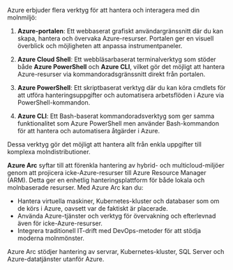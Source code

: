 Azure erbjuder flera verktyg för att hantera och interagera med din molnmiljö:

1. **Azure-portalen**: Ett webbaserat grafiskt användargränssnitt där du kan skapa, hantera och övervaka Azure-resurser. Portalen ger en visuell överblick och möjligheten att anpassa instrumentpaneler.
   
2. **Azure Cloud Shell**: Ett webbläsarbaserat terminalverktyg som stöder både **Azure PowerShell** och **Azure CLI**, vilket gör det möjligt att hantera Azure-resurser via kommandoradsgränssnitt direkt från portalen.

3. **Azure PowerShell**: Ett skriptbaserat verktyg där du kan köra cmdlets för att utföra hanteringsuppgifter och automatisera arbetsflöden i Azure via PowerShell-kommandon.

4. **Azure CLI**: Ett Bash-baserat kommandoradsverktyg som ger samma funktionalitet som Azure PowerShell men använder Bash-kommandon för att hantera och automatisera åtgärder i Azure.

Dessa verktyg gör det möjligt att hantera allt från enkla uppgifter till komplexa molndistributioner.

**Azure Arc** syftar till att förenkla hantering av hybrid- och multicloud-miljöer genom att projicera icke-Azure-resurser till Azure Resource Manager (ARM). Detta ger en enhetlig hanteringsplattform för både lokala och molnbaserade resurser. Med Azure Arc kan du:

- Hantera virtuella maskiner, Kubernetes-kluster och databaser som om de körs i Azure, oavsett var de faktiskt är placerade.
- Använda Azure-tjänster och verktyg för övervakning och efterlevnad även för icke-Azure-resurser.
- Integrera traditionell IT-drift med DevOps-metoder för att stödja moderna molnmönster.

Azure Arc stödjer hantering av servrar, Kubernetes-kluster, SQL Server och Azure-datatjänster utanför Azure.